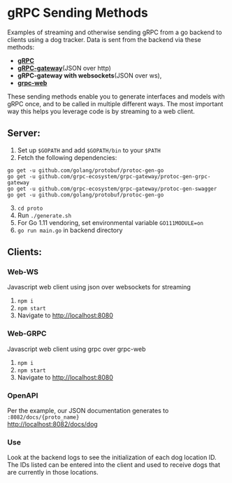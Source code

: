 # gRPC Sending Methods

Examples of streaming and otherwise sending gRPC from a go backend to clients using a dog tracker. 
Data is sent from the backend via these methods:
- **[gRPC](https://github.com/grpc/grpc-go)**
- **[gRPC-gateway](https://github.com/grpc-ecosystem/grpc-gateway)**(JSON over http)
- **gRPC-gateway with websockets**(JSON over ws), 
- **[grpc-web](https://github.com/improbable-eng/grpc-web)**

These sending methods enable you to generate interfaces and models with gRPC once,
 and to be called in multiple different ways. The most important way this helps 
 you leverage code is by streaming to a web client.
 
## Server:

1. Set up `$GOPATH` and add `$GOPATH/bin` to your `$PATH`
2. Fetch the following dependencies:
```
go get -u github.com/golang/protobuf/protoc-gen-go
go get -u github.com/grpc-ecosystem/grpc-gateway/protoc-gen-grpc-gateway
go get -u github.com/grpc-ecosystem/grpc-gateway/protoc-gen-swagger
go get -u github.com/golang/protobuf/protoc-gen-go
```
3. `cd proto`
4. Run `./generate.sh`
5. For Go 1.11 vendoring, set environmental variable `GO111MODULE=on`
6. `go run main.go` in backend directory


## Clients:

### Web-WS
Javascript web client using json over websockets for streaming
1. `npm i`
2. `npm start`
3. Navigate to [http://localhost:8080](http://localhost:8080)

### Web-GRPC
Javascript web client using grpc over grpc-web
1. `npm i`
2. `npm start`
3. Navigate to [http://localhost:8080](http://localhost:8080)

### OpenAPI
Per the example, our JSON documentation generates to `:8082/docs/{proto_name}`  
 [http://localhost:8082/docs/dog](http://localhost:8082/docs/dog)
### Use

Look at the backend logs to see the initialization of each dog location ID. 
The IDs listed can be entered into the client and used to receive dogs that are currently in those locations.

